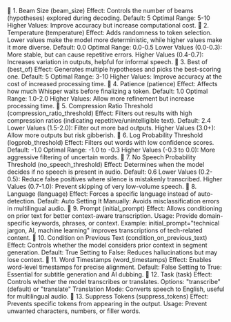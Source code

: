 🔹 1. Beam Size (beam_size)
Effect: Controls the number of beams (hypotheses) explored during decoding.
Default: 5
Optimal Range: 5-10
Higher Values: Improve accuracy but increase computational cost.
🔹 2. Temperature (temperature)
Effect: Adds randomness to token selection. Lower values make the model more deterministic, while higher values make it more diverse.
Default: 0.0
Optimal Range: 0.0-0.5
Lower Values (0.0-0.3): More stable, but can cause repetitive errors.
Higher Values (0.4-0.7): Increases variation in outputs, helpful for informal speech.
🔹 3. Best of (best_of)
Effect: Generates multiple hypotheses and picks the best-scoring one.
Default: 5
Optimal Range: 3-10
Higher Values: Improve accuracy at the cost of increased processing time.
🔹 4. Patience (patience)
Effect: Affects how much Whisper waits before finalizing a token.
Default: 1.0
Optimal Range: 1.0-2.0
Higher Values: Allow more refinement but increase processing time.
🔹 5. Compression Ratio Threshold (compression_ratio_threshold)
Effect: Filters out results with high compression ratios (indicating repetitive/unintelligible text).
Default: 2.4
Lower Values (1.5-2.0): Filter out more bad outputs.
Higher Values (3.0+): Allow more outputs but risk gibberish.
🔹 6. Log Probability Threshold (logprob_threshold)
Effect: Filters out words with low confidence scores.
Default: -1.0
Optimal Range: -1.0 to -0.3
Higher Values (-0.3 to 0.0): More aggressive filtering of uncertain words.
🔹 7. No Speech Probability Threshold (no_speech_threshold)
Effect: Determines when the model decides if no speech is present in audio.
Default: 0.6
Lower Values (0.2-0.5): Reduce false positives where silence is mistakenly transcribed.
Higher Values (0.7-1.0): Prevent skipping of very low-volume speech.
🔹 8. Language (language)
Effect: Forces a specific language instead of auto-detection.
Default: Auto
Setting It Manually: Avoids misclassification errors in multilingual audio.
🔹 9. Prompt (initial_prompt)
Effect: Allows conditioning on prior text for better context-aware transcription.
Usage: Provide domain-specific keywords, phrases, or context.
Example: initial_prompt="technical jargon, AI, machine learning" improves transcriptions of tech-related content.
🔹 10. Condition on Previous Text (condition_on_previous_text)
Effect: Controls whether the model considers prior context in segment generation.
Default: True
Setting to False: Reduces hallucinations but may lose context.
🔹 11. Word Timestamps (word_timestamps)
Effect: Enables word-level timestamps for precise alignment.
Default: False
Setting to True: Essential for subtitle generation and AI dubbing.
🔹 12. Task (task)
Effect: Controls whether the model transcribes or translates.
Options: "transcribe" (default) or "translate"
Translation Mode: Converts speech to English, useful for multilingual audio.
🔹 13. Suppress Tokens (suppress_tokens)
Effect: Prevents specific tokens from appearing in the output.
Usage: Prevent unwanted characters, numbers, or filler words.
